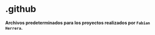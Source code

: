 # .github

**Archivos predeterminados para los proyectos realizados por <code>Fabian Herrera</code>.**
